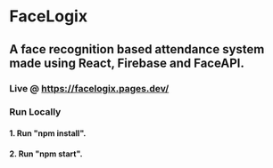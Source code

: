 # FaceLogix

## A face recognition based attendance system made using React, Firebase and FaceAPI.

### Live @ https://facelogix.pages.dev/

### Run Locally

#### 1. Run "npm install".
#### 2. Run "npm start".
